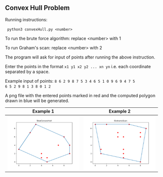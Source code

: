 ## Convex Hull Problem

Running instructions:

<code> python3 convexHull.py \<number\> </code>

To run the brute force algorithm: replace \<number\> with 1

To run Graham's scan: replace \<number\> with 2

The program will ask for input of points after running the above instruction.
  
Enter the points in the format <code>x1 y1 x2 y2 ... xn yn</code> i.e. each coordinate separated by a space.

Example input of points: <code>8 6 2 9 8 7 5 3 4 6 5 1 0 9 6 9 4 7 5 6 5 2 9 8 1 3 8 0 1 2</code>

A png file with the entered points marked in red and the computed polygon drawn in blue will be generated.

Example 1                  |  Example 2
:-------------------------:|:-------------------------:
![](SlowConvexHull.png)  |  ![](GrahamsScan.png)
